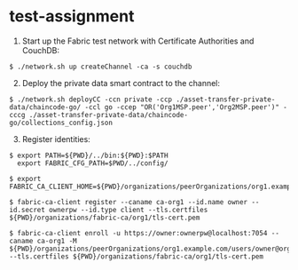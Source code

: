 # test-assignment
1. Start up the Fabric test network with Certificate Authorities and CouchDB:
```
$ ./network.sh up createChannel -ca -s couchdb 
```
2. Deploy the private data smart contract to the channel:
```
$ ./network.sh deployCC -ccn private -ccp ./asset-transfer-private-data/chaincode-go/ -ccl go -ccep "OR('Org1MSP.peer','Org2MSP.peer')" -cccg ./asset-transfer-private-data/chaincode-go/collections_config.json
```
3. Register identities:
```
$ export PATH=${PWD}/../bin:${PWD}:$PATH
  export FABRIC_CFG_PATH=$PWD/../config/
```
```
$ export FABRIC_CA_CLIENT_HOME=${PWD}/organizations/peerOrganizations/org1.example.com/
```
```
$ fabric-ca-client register --caname ca-org1 --id.name owner --id.secret ownerpw --id.type client --tls.certfiles ${PWD}/organizations/fabric-ca/org1/tls-cert.pem
```
```
$ fabric-ca-client enroll -u https://owner:ownerpw@localhost:7054 --caname ca-org1 -M
${PWD}/organizations/peerOrganizations/org1.example.com/users/owner@org1.example.com/msp --tls.certfiles ${PWD}/organizations/fabric-ca/org1/tls-cert.pem
```
